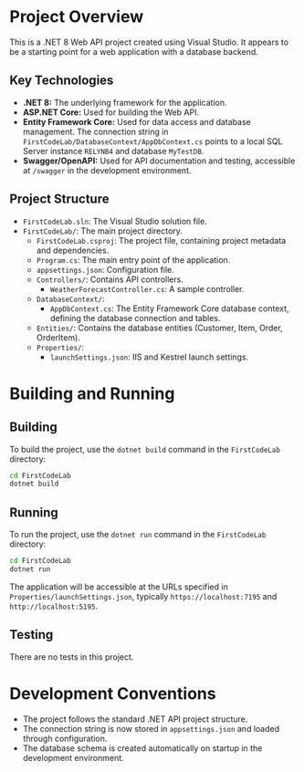 # Project Overview

This is a .NET 8 Web API project created using Visual Studio. It appears to be a starting point for a web application with a database backend.

## Key Technologies

*   **.NET 8:** The underlying framework for the application.
*   **ASP.NET Core:** Used for building the Web API.
*   **Entity Framework Core:** Used for data access and database management. The connection string in `FirstCodeLab/DatabaseContext/AppDbContext.cs` points to a local SQL Server instance `RELYNB4` and database `MyTestDB`.
*   **Swagger/OpenAPI:** Used for API documentation and testing, accessible at `/swagger` in the development environment.

## Project Structure

*   `FirstCodeLab.sln`: The Visual Studio solution file.
*   `FirstCodeLab/`: The main project directory.
    *   `FirstCodeLab.csproj`: The project file, containing project metadata and dependencies.
    *   `Program.cs`: The main entry point of the application.
    *   `appsettings.json`: Configuration file.
    *   `Controllers/`: Contains API controllers.
        *   `WeatherForecastController.cs`: A sample controller.
    *   `DatabaseContext/`:
        *   `AppDbContext.cs`: The Entity Framework Core database context, defining the database connection and tables.
    *   `Entities/`: Contains the database entities (Customer, Item, Order, OrderItem).
    *   `Properties/`:
        *   `launchSettings.json`: IIS and Kestrel launch settings.

# Building and Running

## Building

To build the project, use the `dotnet build` command in the `FirstCodeLab` directory:

```bash
cd FirstCodeLab
dotnet build
```

## Running

To run the project, use the `dotnet run` command in the `FirstCodeLab` directory:

```bash
cd FirstCodeLab
dotnet run
```

The application will be accessible at the URLs specified in `Properties/launchSettings.json`, typically `https://localhost:7195` and `http://localhost:5195`.

## Testing

There are no tests in this project.

# Development Conventions

*   The project follows the standard .NET API project structure.
*   The connection string is now stored in `appsettings.json` and loaded through configuration.
*   The database schema is created automatically on startup in the development environment.
